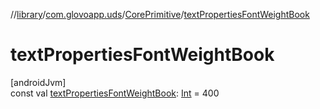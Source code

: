 //[library](../../../index.md)/[com.glovoapp.uds](../index.md)/[CorePrimitive](index.md)/[textPropertiesFontWeightBook](text-properties-font-weight-book.md)

# textPropertiesFontWeightBook

[androidJvm]\
const val [textPropertiesFontWeightBook](text-properties-font-weight-book.md): [Int](https://kotlinlang.org/api/latest/jvm/stdlib/kotlin/-int/index.html) = 400
